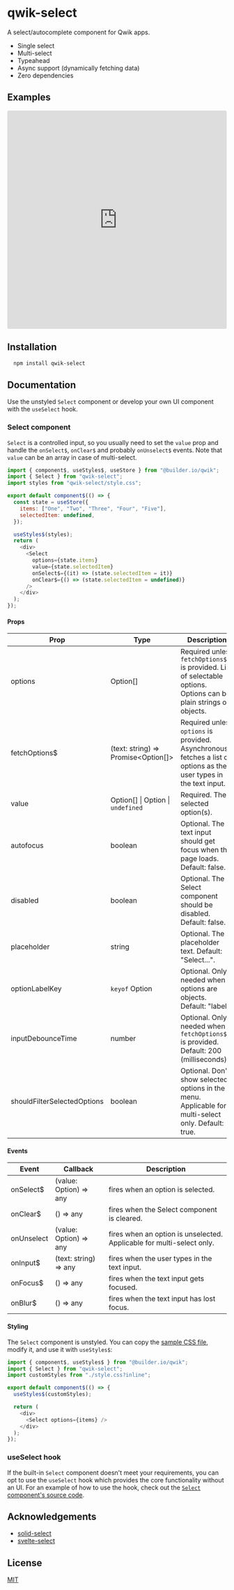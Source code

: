 # qwik-select

A select/autocomplete component for Qwik apps.

- Single select
- Multi-select
- Typeahead
- Async support (dynamically fetching data)
- Zero dependencies

## Examples

<iframe
  src="https://stackblitz.com/edit/qwik-select-demo?ctl=1&embed=1&file=src/routes/index.tsx"
  style="width:100%; height:500px; border:0; border-radius: 4px; overflow:hidden;"
  sandbox="allow-modals allow-forms allow-popups allow-scripts allow-same-origin"
>
</iframe>

## Installation

```bash
  npm install qwik-select
```

## Documentation

Use the unstyled `Select` component or develop your own UI component with the `useSelect` hook.

### Select component

`Select` is a controlled input, so you usually need to set the `value` prop and handle the `onSelect$`, `onClear$` and probably `onUnselect$` events. Note that `value` can be an array in case of multi-select.

```javascript
import { component$, useStyles$, useStore } from "@builder.io/qwik";
import { Select } from "qwik-select";
import styles from "qwik-select/style.css";

export default component$(() => {
  const state = useStore({
    items: ["One", "Two", "Three", "Four", "Five"],
    selectedItem: undefined,
  });

  useStyles$(styles);
  return (
    <div>
      <Select
        options={state.items}
        value={state.selectedItem}
        onSelect$={(it) => (state.selectedItem = it)}
        onClear$={() => (state.selectedItem = undefined)}
      />
    </div>
  );
});
```

#### Props

| Prop                        | Type                                | Description                                                                                                          |
| --------------------------- | ----------------------------------- | -------------------------------------------------------------------------------------------------------------------- |
| options                     | Option[]                            | Required unless `fetchOptions$` is provided. List of selectable options. Options can be plain strings or objects.    |
| fetchOptions$               | (text: string) => Promise<Option[]> | Required unless `options` is provided. Asynchronously fetches a list of options as the user types in the text input. |
| value                       | Option[] \| Option \| `undefined`   | Required. The selected option(s).                                                                                    |
| autofocus                   | boolean                             | Optional. The text input should get focus when the page loads. Default: false.                                       |
| disabled                    | boolean                             | Optional. The Select component should be disabled. Default: false.                                                   |
| placeholder                 | string                              | Optional. The placeholder text. Default: "Select...".                                                                |
| optionLabelKey              | `keyof` Option                      | Optional. Only needed when options are objects. Default: "label".                                                    |
| inputDebounceTime           | number                              | Optional. Only needed when `fetchOptions$` is provided. Default: 200 (milliseconds).                                 |
| shouldFilterSelectedOptions | boolean                             | Optional. Don't show selected options in the menu. Applicable for multi-select only. Default: true.                  |

#### Events

| Event      | Callback               | Description                                                           |
| ---------- | ---------------------- | --------------------------------------------------------------------- |
| onSelect$  | (value: Option) => any | fires when an option is selected.                                     |
| onClear$   | () => any              | fires when the Select component is cleared.                           |
| onUnselect | (value: Option) => any | fires when an option is unselected. Applicable for multi-select only. |
| onInput$   | (text: string) => any  | fires when the user types in the text input.                          |
| onFocus$   | () => any              | fires when the text input gets focused.                               |
| onBlur$    | () => any              | fires when the text input has lost focus.                             |

#### Styling

The `Select` component is unstyled. You can copy the [sample CSS file](https://github.com/phongnn/qwik-select/blob/release/src/style.css), modify it, and use it with `useStyles$`:

```javascript
import { component$, useStyles$ } from "@builder.io/qwik";
import { Select } from "qwik-select";
import customStyles from "./style.css?inline";

export default component$(() => {
  useStyles$(customStyles);

  return (
    <div>
      <Select options={items} />
    </div>
  );
});
```

### useSelect hook

If the built-in `Select` component doesn't meet your requirements, you can opt to use the `useSelect` hook which provides the core functionality without an UI. For an example of how to use the hook, check out the [`Select` component's source code](https://github.com/phongnn/qwik-select/blob/release/src/Select/index.tsx).

## Acknowledgements

- [solid-select](https://github.com/thisbeyond/solid-select)
- [svelte-select](https://github.com/rob-balfre/svelte-select)

## License

[MIT](https://choosealicense.com/licenses/mit/)
